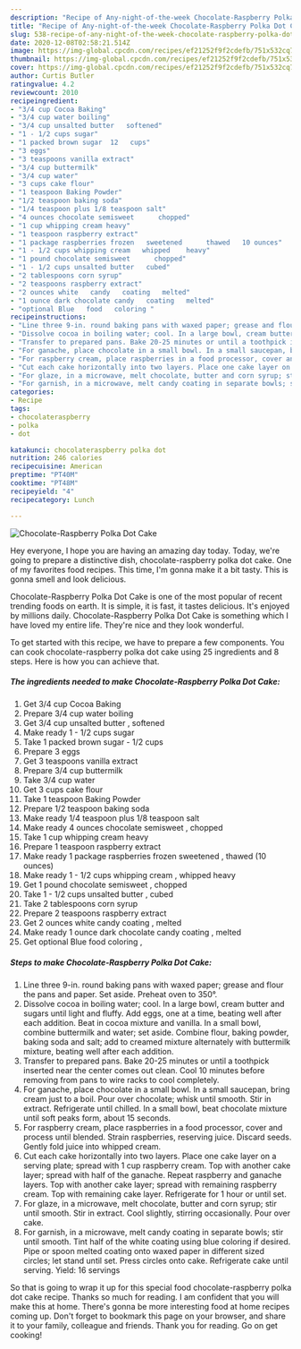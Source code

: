```yaml
---
description: "Recipe of Any-night-of-the-week Chocolate-Raspberry Polka Dot Cake"
title: "Recipe of Any-night-of-the-week Chocolate-Raspberry Polka Dot Cake"
slug: 538-recipe-of-any-night-of-the-week-chocolate-raspberry-polka-dot-cake
date: 2020-12-08T02:58:21.514Z
image: https://img-global.cpcdn.com/recipes/ef21252f9f2cdefb/751x532cq70/chocolate-raspberry-polka-dot-cake-recipe-main-photo.jpg
thumbnail: https://img-global.cpcdn.com/recipes/ef21252f9f2cdefb/751x532cq70/chocolate-raspberry-polka-dot-cake-recipe-main-photo.jpg
cover: https://img-global.cpcdn.com/recipes/ef21252f9f2cdefb/751x532cq70/chocolate-raspberry-polka-dot-cake-recipe-main-photo.jpg
author: Curtis Butler
ratingvalue: 4.2
reviewcount: 2010
recipeingredient:
- "3/4 cup Cocoa Baking"
- "3/4 cup water boiling"
- "3/4 cup unsalted butter   softened"
- "1 - 1/2 cups sugar"
- "1 packed brown sugar  12   cups"
- "3 eggs"
- "3 teaspoons vanilla extract"
- "3/4 cup buttermilk"
- "3/4 cup water"
- "3 cups cake flour"
- "1 teaspoon Baking Powder"
- "1/2 teaspoon baking soda"
- "1/4 teaspoon plus 1/8 teaspoon salt"
- "4 ounces chocolate semisweet      chopped"
- "1 cup whipping cream heavy"
- "1 teaspoon raspberry extract"
- "1 package raspberries frozen   sweetened      thawed   10 ounces"
- "1 - 1/2 cups whipping cream   whipped    heavy"
- "1 pound chocolate semisweet      chopped"
- "1 - 1/2 cups unsalted butter   cubed"
- "2 tablespoons corn syrup"
- "2 teaspoons raspberry extract"
- "2 ounces white   candy   coating   melted"
- "1 ounce dark chocolate candy   coating   melted"
- "optional Blue   food   coloring "
recipeinstructions:
- "Line three 9-in. round baking pans with waxed paper; grease and flour the pans and paper. Set aside. Preheat oven to 350°."
- "Dissolve cocoa in boiling water; cool. In a large bowl, cream butter and sugars until light and fluffy. Add eggs, one at a time, beating well after each addition. Beat in cocoa mixture and vanilla. In a small bowl, combine buttermilk and water; set aside. Combine flour, baking powder, baking soda and salt; add to creamed mixture alternately with buttermilk mixture, beating well after each addition."
- "Transfer to prepared pans. Bake 20-25 minutes or until a toothpick inserted near the center comes out clean. Cool 10 minutes before removing from pans to wire racks to cool completely."
- "For ganache, place chocolate in a small bowl. In a small saucepan, bring cream just to a boil. Pour over chocolate; whisk until smooth. Stir in extract. Refrigerate until chilled. In a small bowl, beat chocolate mixture until soft peaks form, about 15 seconds."
- "For raspberry cream, place raspberries in a food processor, cover and process until blended. Strain raspberries, reserving juice. Discard seeds. Gently fold juice into whipped cream."
- "Cut each cake horizontally into two layers. Place one cake layer on a serving plate; spread with 1 cup raspberry cream. Top with another cake layer; spread with half of the ganache. Repeat raspberry and ganache layers. Top with another cake layer; spread with remaining raspberry cream. Top with remaining cake layer. Refrigerate for 1 hour or until set."
- "For glaze, in a microwave, melt chocolate, butter and corn syrup; stir until smooth. Stir in extract. Cool slightly, stirring occasionally. Pour over cake."
- "For garnish, in a microwave, melt candy coating in separate bowls; stir until smooth. Tint half of the white coating using blue coloring if desired. Pipe or spoon melted coating onto waxed paper in different sized circles; let stand until set. Press circles onto cake. Refrigerate cake until serving. Yield: 16 servings"
categories:
- Recipe
tags:
- chocolateraspberry
- polka
- dot

katakunci: chocolateraspberry polka dot 
nutrition: 246 calories
recipecuisine: American
preptime: "PT40M"
cooktime: "PT48M"
recipeyield: "4"
recipecategory: Lunch

---
```



![Chocolate-Raspberry Polka Dot Cake](https://img-global.cpcdn.com/recipes/ef21252f9f2cdefb/751x532cq70/chocolate-raspberry-polka-dot-cake-recipe-main-photo.jpg)

Hey everyone, I hope you are having an amazing day today. Today, we're going to prepare a distinctive dish, chocolate-raspberry polka dot cake. One of my favorites food recipes. This time, I'm gonna make it a bit tasty. This is gonna smell and look delicious.

Chocolate-Raspberry Polka Dot Cake is one of the most popular of recent trending foods on earth. It is simple, it is fast, it tastes delicious. It's enjoyed by millions daily. Chocolate-Raspberry Polka Dot Cake is something which I have loved my entire life. They're nice and they look wonderful.




To get started with this recipe, we have to prepare a few components. You can cook chocolate-raspberry polka dot cake using 25 ingredients and 8 steps. Here is how you can achieve that.

<!--inarticleads1-->

##### The ingredients needed to make Chocolate-Raspberry Polka Dot Cake:

1. Get 3/4 cup Cocoa Baking
1. Prepare 3/4 cup water boiling
1. Get 3/4 cup unsalted butter ,  softened
1. Make ready 1 - 1/2 cups sugar
1. Take 1 packed brown sugar - 1/2   cups
1. Prepare 3 eggs
1. Get 3 teaspoons vanilla extract
1. Prepare 3/4 cup buttermilk
1. Take 3/4 cup water
1. Get 3 cups cake flour
1. Take 1 teaspoon Baking Powder
1. Prepare 1/2 teaspoon baking soda
1. Make ready 1/4 teaspoon plus 1/8 teaspoon salt
1. Make ready 4 ounces chocolate semisweet    ,  chopped
1. Take 1 cup whipping cream heavy
1. Prepare 1 teaspoon raspberry extract
1. Make ready 1 package raspberries frozen   sweetened    ,  thawed   (10 ounces)
1. Make ready 1 - 1/2 cups whipping cream ,  whipped    heavy
1. Get 1 pound chocolate semisweet    ,  chopped
1. Take 1 - 1/2 cups unsalted butter ,  cubed
1. Take 2 tablespoons corn syrup
1. Prepare 2 teaspoons raspberry extract
1. Get 2 ounces white   candy   coating ,  melted
1. Make ready 1 ounce dark chocolate candy   coating ,  melted
1. Get optional Blue   food   coloring ,




<!--inarticleads2-->

##### Steps to make Chocolate-Raspberry Polka Dot Cake:

1. Line three 9-in. round baking pans with waxed paper; grease and flour the pans and paper. Set aside. Preheat oven to 350°.
1. Dissolve cocoa in boiling water; cool. In a large bowl, cream butter and sugars until light and fluffy. Add eggs, one at a time, beating well after each addition. Beat in cocoa mixture and vanilla. In a small bowl, combine buttermilk and water; set aside. Combine flour, baking powder, baking soda and salt; add to creamed mixture alternately with buttermilk mixture, beating well after each addition.
1. Transfer to prepared pans. Bake 20-25 minutes or until a toothpick inserted near the center comes out clean. Cool 10 minutes before removing from pans to wire racks to cool completely.
1. For ganache, place chocolate in a small bowl. In a small saucepan, bring cream just to a boil. Pour over chocolate; whisk until smooth. Stir in extract. Refrigerate until chilled. In a small bowl, beat chocolate mixture until soft peaks form, about 15 seconds.
1. For raspberry cream, place raspberries in a food processor, cover and process until blended. Strain raspberries, reserving juice. Discard seeds. Gently fold juice into whipped cream.
1. Cut each cake horizontally into two layers. Place one cake layer on a serving plate; spread with 1 cup raspberry cream. Top with another cake layer; spread with half of the ganache. Repeat raspberry and ganache layers. Top with another cake layer; spread with remaining raspberry cream. Top with remaining cake layer. Refrigerate for 1 hour or until set.
1. For glaze, in a microwave, melt chocolate, butter and corn syrup; stir until smooth. Stir in extract. Cool slightly, stirring occasionally. Pour over cake.
1. For garnish, in a microwave, melt candy coating in separate bowls; stir until smooth. Tint half of the white coating using blue coloring if desired. Pipe or spoon melted coating onto waxed paper in different sized circles; let stand until set. Press circles onto cake. Refrigerate cake until serving. Yield: 16 servings




So that is going to wrap it up for this special food chocolate-raspberry polka dot cake recipe. Thanks so much for reading. I am confident that you will make this at home. There's gonna be more interesting food at home recipes coming up. Don't forget to bookmark this page on your browser, and share it to your family, colleague and friends. Thank you for reading. Go on get cooking!
